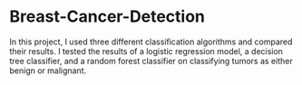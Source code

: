 # Breast-Cancer-Detection
In this project, I used three different classification algorithms and compared their results. I tested the results of a logistic regression model, a decision tree classifier, and a random forest classifier on classifying tumors as either benign or malignant.
